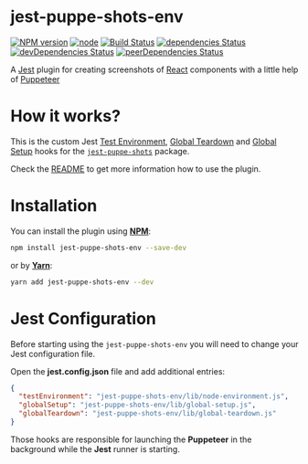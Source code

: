  jest-puppe-shots-env
=====================

[![NPM version](https://badge.fury.io/js/jest-puppe-shots-env.svg)](https://www.npmjs.com/package/jest-puppe-shots-env)
[![node](https://img.shields.io/node/v/jest-puppe-shots-env.svg)](https://www.npmjs.com/package/jest-puppe-shots-env)
[![Build Status](https://travis-ci.org/macku/jest-puppe-shots.svg?branch=master)](https://travis-ci.org/macku/jest-puppe-shots)
[![dependencies Status](https://david-dm.org/macku/jest-puppe-shots/status.svg?path=packages/jest-puppe-shots-env)](https://david-dm.org/macku/jest-puppe-shots?path=packages/jest-puppe-shots-env)
[![devDependencies Status](https://david-dm.org/macku/jest-puppe-shots/dev-status.svg?path=packages/jest-puppe-shots-env)](https://david-dm.org/macku/jest-puppe-shots?path=packages/jest-puppe-shots-env&type=dev)
[![peerDependencies Status](https://david-dm.org/macku/jest-puppe-shots/peer-status.svg?path=packages/jest-puppe-shots-env)](https://david-dm.org/macku/jest-puppe-shots?path=packages/jest-puppe-shots-env&type=peer)

A [Jest](https://facebook.github.io/jest/) plugin for creating screenshots of [React](https://reactjs.org/) components with a little help of [Puppeteer](https://github.com/GoogleChrome/puppeteer)

How it works?
=============
This is the custom Jest [Test Environment](https://facebook.github.io/jest/docs/en/configuration.html#testenvironment-string),
[Global Teardown](https://facebook.github.io/jest/docs/en/configuration.html#globalteardown-string) and
[Global Setup](https://facebook.github.io/jest/docs/en/configuration.html#globalsetup-string) hooks for the
[`jest-puppe-shots`](https://www.npmjs.com/package/jest-puppe-shots) package.

Check the [README](https://https://github.com/macku/jest-puppe-shots/blob/master/README.md) to get more information how to use the plugin.

Installation
============

You can install the plugin using [**NPM**](https://www.npmjs.com):

```bash
npm install jest-puppe-shots-env --save-dev
```

or by [**Yarn**](https://yarnpkg.com/):

```bash
yarn add jest-puppe-shots-env --dev
```

Jest Configuration
==================
Before starting using the `jest-puppe-shots-env` you will need to change your Jest configuration file.

Open the **jest.config.json** file and add additional entries:

```json
{
  "testEnvironment": "jest-puppe-shots-env/lib/node-environment.js",
  "globalSetup": "jest-puppe-shots-env/lib/global-setup.js",
  "globalTeardown": "jest-puppe-shots-env/lib/global-teardown.js"
}
```

Those hooks are responsible for launching the **Puppeteer** in the background while the **Jest** runner is starting.
